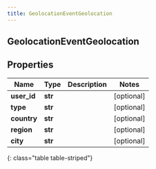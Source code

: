 ```yaml
---
title: GeolocationEventGeolocation
---
```

## GeolocationEventGeolocation

## Properties

|Name | Type | Description | Notes|
|------------ | ------------- | ------------- | -------------|
| **user_id** | **str** |  | [optional] |
| **type** | **str** |  | [optional] |
| **country** | **str** |  | [optional] |
| **region** | **str** |  | [optional] |
| **city** | **str** |  | [optional] |
{: class="table table-striped"}


